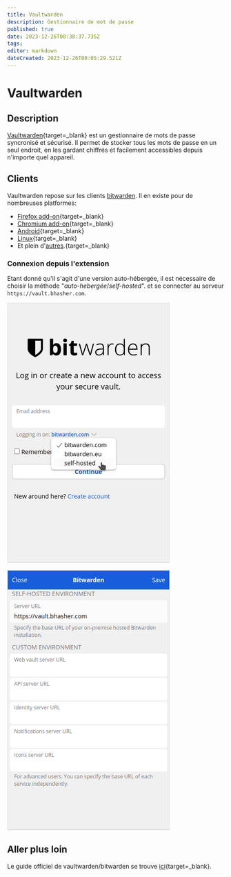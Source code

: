 ```yaml
---
title: Vaultwarden
description: Gestionnaire de mot de passe
published: true
date: 2023-12-26T00:38:37.735Z
tags: 
editor: markdown
dateCreated: 2023-12-26T00:05:29.521Z
---
```


# Vaultwarden

## Description

[Vaultwarden](https://vault.bhasher.com){target=_blank} est un gestionnaire de mots de passe syncronisé et sécurisé. Il permet de stocker tous les mots de passe en un seul endroit, en les gardant chiffrés et facilement accessibles depuis n'importe quel appareil.

## Clients

Vaultwarden repose sur les clients [bitwarden](https://fr.wikipedia.org/wiki/Bitwarden). Il en existe pour de nombreuses platformes:
- [Firefox add-on](https://addons.mozilla.org/firefox/addon/bitwarden-password-manager/){target=_blank}
- [Chromium add-on](https://chrome.google.com/webstore/detail/bitwarden-free-password-m/nngceckbapebfimnlniiiahkandclblb){target=_blank}
- [Android](https://play.google.com/store/apps/details?id=com.x8bit.bitwarden){target=_blank}
- [Linux](https://vault.bitwarden.com/download/?app=desktop&platform=linux){target=_blank}
- Et plein d'[autres](https://bitwarden.com/download/).{target=_blank}

### Connexion depuis l'extension

Etant donné qu'il s'agit d'une version auto-hébergée, il est nécessaire de choisir la méthode "*auto-hebergée*/*self-hosted*". et se connecter au serveur `https://vault.bhasher.com`.

![bitwarden-addon-1.png](/bitwarden-addon-1.png)

![bitwarden-addon-2.png](/bitwarden-addon-2.png)

## Aller plus loin

Le guide officiel de vaultwarden/bitwarden se trouve [ici](https://bitwarden.com/help/){target=_blank}.